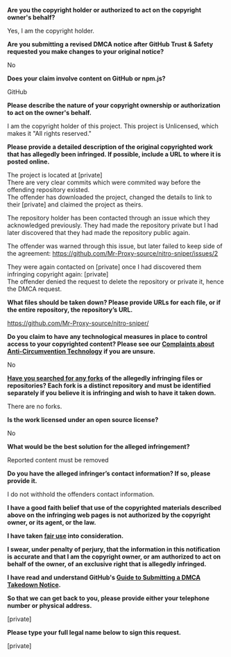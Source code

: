 **Are you the copyright holder or authorized to act on the copyright owner's behalf?**

Yes, I am the copyright holder.

**Are you submitting a revised DMCA notice after GitHub Trust & Safety requested you make changes to your original notice?**

No

**Does your claim involve content on GitHub or npm.js?**

GitHub

**Please describe the nature of your copyright ownership or authorization to act on the owner's behalf.**

I am the copyright holder of this project. This project is Unlicensed, which makes it "All rights reserved."

**Please provide a detailed description of the original copyrighted work that has allegedly been infringed. If possible, include a URL to where it is posted online.**

The project is located at [private]  
There are very clear commits which were commited way before the offending repository existed.  
The offender has downloaded the project, changed the details to link to their [private] and claimed the project as theirs.

The repository holder has been contacted through an issue which they acknowledged previously. They had made the repository private but I had later discovered that they had made the repository public again.

The offender was warned through this issue, but later failed to keep side of the agreement: https://github.com/Mr-Proxy-source/nitro-sniper/issues/2

They were again contacted on [private] once I had discovered them infringing copyright again: [private]  
The offender denied the request to delete the repository or private it, hence the DMCA request.

**What files should be taken down? Please provide URLs for each file, or if the entire repository, the repository’s URL.**

https://github.com/Mr-Proxy-source/nitro-sniper/

**Do you claim to have any technological measures in place to control access to your copyrighted content? Please see our <a href="https://docs.github.com/articles/guide-to-submitting-a-dmca-takedown-notice#complaints-about-anti-circumvention-technology">Complaints about Anti-Circumvention Technology</a> if you are unsure.**

No

**<a href="https://docs.github.com/articles/dmca-takedown-policy#b-what-about-forks-or-whats-a-fork">Have you searched for any forks</a> of the allegedly infringing files or repositories? Each fork is a distinct repository and must be identified separately if you believe it is infringing and wish to have it taken down.**

There are no forks.

**Is the work licensed under an open source license?**

No

**What would be the best solution for the alleged infringement?**

Reported content must be removed

**Do you have the alleged infringer’s contact information? If so, please provide it.**

I do not withhold the offenders contact information.

**I have a good faith belief that use of the copyrighted materials described above on the infringing web pages is not authorized by the copyright owner, or its agent, or the law.**

**I have taken <a href="https://www.lumendatabase.org/topics/22">fair use</a> into consideration.**

**I swear, under penalty of perjury, that the information in this notification is accurate and that I am the copyright owner, or am authorized to act on behalf of the owner, of an exclusive right that is allegedly infringed.**

**I have read and understand GitHub's <a href="https://docs.github.com/articles/guide-to-submitting-a-dmca-takedown-notice/">Guide to Submitting a DMCA Takedown Notice</a>.**

**So that we can get back to you, please provide either your telephone number or physical address.**

[private]

**Please type your full legal name below to sign this request.**

[private]

